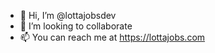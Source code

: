 - 👋 Hi, I’m @lottajobsdev
- 💞️ I’m looking to collaborate 
- 📫 You can reach me at https://lottajobs.com

